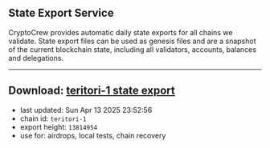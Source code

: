 ## State Export Service
CryptoCrew provides automatic daily state exports for all chains we validate. State export files can be used as genesis files and are a snapshot of the current blockchain state, including all validators, accounts, balances and delegations.

---
**Download: [teritori-1 state export](https://dl-eu2.ccvalidators.com/SERVICE/teritori/teritori-1_export_13814954.json)**
---

- last updated: Sun Apr 13 2025 23:52:56
- chain id: `teritori-1`
- export height: `13814954`
- use for: airdrops, local tests, chain recovery

